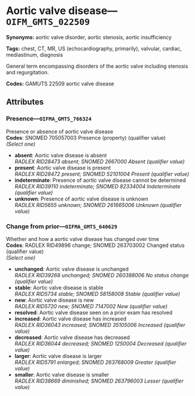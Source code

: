 # Aortic valve disease—`OIFM_GMTS_022509`

**Synonyms:** aortic valve disorder, aortic stenosis, aortic insufficiency

**Tags:** chest, CT, MR, US (echocardiography, primarily), valvular, cardiac, mediastinum, diagnosis

General term encompassing disorders of the aortic valve including stenosis and regurgitation.

**Codes:** GAMUTS 22509 aortic valve disease

## Attributes

### Presence—`OIFMA_GMTS_766324`

Presence or absence of aortic valve disease  
**Codes**: SNOMED 705057003 Presence (property) (qualifier value)  
*(Select one)*

- **absent**: Aortic valve disease is absent  
_RADLEX RID28473 absent; SNOMED 2667000 Absent (qualifier value)_
- **present**: Aortic valve disease is present  
_RADLEX RID28472 present; SNOMED 52101004 Present (qualifier value)_
- **indeterminate**: Presence of aortic valve disease cannot be determined  
_RADLEX RID39110 indeterminate; SNOMED 82334004 Indeterminate (qualifier value)_
- **unknown**: Presence of aortic valve disease is unknown  
_RADLEX RID5655 unknown; SNOMED 261665006 Unknown (qualifier value)_

### Change from prior—`OIFMA_GMTS_640629`

Whether and how a aortic valve disease has changed over time  
**Codes**: RADLEX RID49896 change; SNOMED 263703002 Changed status (qualifier value)  
*(Select one)*

- **unchanged**: Aortic valve disease is unchanged  
_RADLEX RID39268 unchanged; SNOMED 260388006 No status change (qualifier value)_
- **stable**: Aortic valve disease is stable  
_RADLEX RID5734 stable; SNOMED 58158008 Stable (qualifier value)_
- **new**: Aortic valve disease is new  
_RADLEX RID5720 new; SNOMED 7147002 New (qualifier value)_
- **resolved**: Aortic valve disease seen on a prior exam has resolved  
- **increased**: Aortic valve disease has increased  
_RADLEX RID36043 increased; SNOMED 35105006 Increased (qualifier value)_
- **decreased**: Aortic valve disease has decreased  
_RADLEX RID36044 decreased; SNOMED 1250004 Decreased (qualifier value)_
- **larger**: Aortic valve disease is larger  
_RADLEX RID5791 enlarged; SNOMED 263768009 Greater (qualifier value)_
- **smaller**: Aortic valve disease is smaller  
_RADLEX RID38669 diminished; SNOMED 263796003 Lesser (qualifier value)_